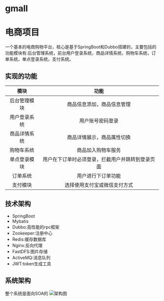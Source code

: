 # gmall
# 电商项目
一个基本的电商购物平台，核心是基于SpringBoot和Dubbo搭建的，主要包括的功能模块有:后台管理系统，前台用户登录系统，商品详情系统，购物车系统，订单系统，单点登录系统，支付系统。
## 实现的功能
|模块|功能|
|:---:|:---:|
|后台管理模块|商品信息添加，商品信息管理|
|用户登录系统|用户账号密码登录|
|商品详情系统|商品详情展示，商品属性切换|
|购物车系统|商品加入购物车服务|
|单点登录模块|用户在下订单时必须登录，拦截用户并跳转到登录页面|
|订单系统|用户进行下订单功能|
|支付模块|选择使用支付宝或微信支付方式|
## 技术架构

- SpringBoot
- Mybatis
- Dubbo:高性能的rpc框架
- Zookeeper:注册中心
- Redis:缓存数据库
- Nginx:反向代理
- FastDFS:图片存储
- ActiveMQ:消息队列
- JWT:token生成工具
## 系统架构
整个系统是面向SOA的
![架构图](http://cdn.qingtianblog.com/pic/2020/08/26/架构.png
)
